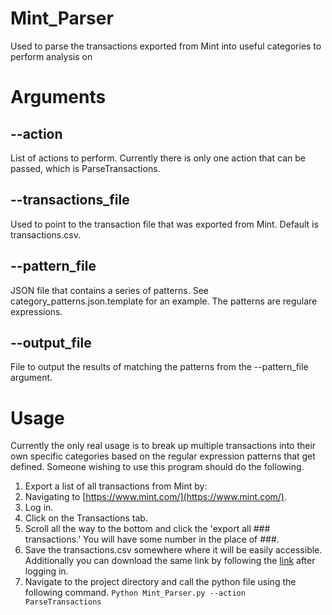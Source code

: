 # Mint_Parser
Used to parse the transactions exported from Mint into useful categories to perform analysis on

# Arguments
## --action
List of actions to perform.  Currently there is only one action that can be passed, which is ParseTransactions.
## --transactions_file
Used to point to the transaction file that was exported from Mint. Default is transactions.csv.
## --pattern_file
JSON file that contains a series of patterns. See category_patterns.json.template for an example. The patterns are regulare expressions.
## --output_file
File to output the results of matching the patterns from the --pattern_file argument.

# Usage
Currently the only real usage is to break up multiple transactions into their own specific categories based on the regular expression patterns that get defined.  Someone wishing to use this program should do the following.
1. Export a list of all transactions from Mint by:
1. Navigating to [https://www.mint.com/](https://www.mint.com/).
1. Log in.
1. Click on the Transactions tab.
1. Scroll all the way to the bottom and click the 'export all ### transactions.' You will have some number in the place of ###.
1. Save the transactions.csv somewhere where it will be easily accessible.  Additionally you can download the same link by following the [link](https://mint.intuit.com/transactionDownload.event?queryNew=&offset=0&filterType=cash&comparableType=8) after logging in.
1. Navigate to the project directory and call the python file using the following command.
`Python Mint_Parser.py --action ParseTransactions`
